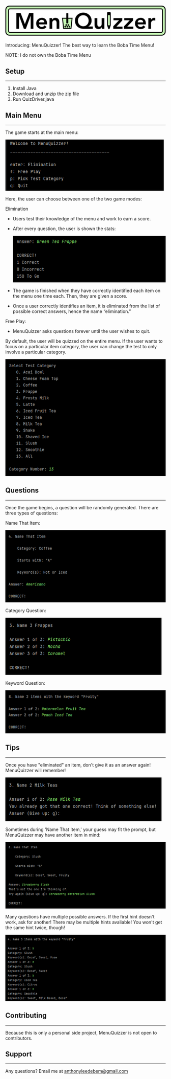 ![](images/Logo.png)

<p>Introducing: MenuQuizzer! The best way to learn the Boba Time Menu!<br></p>

<p>NOTE: I do not own the Boba Time Menu</p>

## Setup
___
1. Install Java
2. Download and unzip the zip file
3. Run QuizDriver.java

## Main Menu
___
<p>The game starts at the main menu:</p>

![](images/MainMenu.png)

<p>Here, the user can choose between one of the two game modes:</p>

Elimination
* Users test their knowledge of the menu and work to earn a score.
* After every question, the user is shown the stats:

  ![](images/Stats.png)
  
* The game is finished when they have correctly identified each item on the menu one time each. Then, they are given a 
  score. 
* Once a user correctly identifies an item, it is eliminated from the list of possible correct answers, hence the name
  “elimination.”
  
Free Play:
* MenuQuizzer asks questions forever until the user wishes to quit.

By default, the user will be quizzed on the entire menu. If the user wants to focus on a particular item category, the 
user can change the test to only involve a particular category.

![](images/PickCategory.png)

## Questions
___
Once the game begins, a question will be randomly generated. There are three types of questions:

Name That Item:

![](images/NameThatItem.png)

Category Question:

![](images/CategoryQuestion.png)

Keyword Question:

![](images/KeywordQuestion.png)

## Tips
___
Once you have "eliminated" an item, don't give it as an answer again! MenuQuizzer will remember!

![](images/AlreadyCorrect.png)

Sometimes during 'Name That Item,' your guess may fit the prompt, but MenuQuizzer may have another item in mind:

![](images/NotQuiteCorrect.png)

Many questions have multiple possible answers. If the first hint doesn't work, ask for another! There may be multiple 
hints avaliable! You won't get the same hint twice, though!

![](images/DifferentHints.png)


## Contributing
___
<p>Because this is only a personal side project, MenuQuizzer is not open to contributors.</p>

## Support
___
Any questions? Email me at anthonyleedebem@gmail.com
